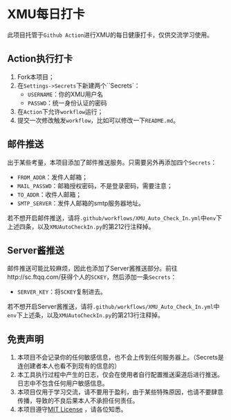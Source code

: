 # XMU每日打卡

此项目托管于``Github Action``进行XMU的每日健康打卡，仅供交流学习使用。

## Action执行打卡

1. Fork本项目；
2. 在`Settings->Secrets`下新建两个``Secrets`：
   + `USERNAME`：你的XMU用户名
   + `PASSWD`：统一身份认证的密码
3. 在`Action`下允许`workflow`运行；
4. 提交一次修改触发`workflow`，比如可以修改一下`README.md`。

## 邮件推送

出于某些考量，本项目添加了邮件推送服务。只需要另外再添加四个`Secrets`：

+ `FROM_ADDR`：发件人邮箱；
+ `MAIL_PASSWD`：邮箱授权密码，不是登录密码，需要注意；
+ `TO_ADDR`：收件人邮箱；
+ `SMTP_SERVER`：发件人邮箱的smtp服务器地址。

若不想开启邮件推送，请将`.github/workflows/XMU_Auto_Check_In.yml`中`env`下上述四条，以及`XMUAutoCheckIn.py`的第212行注释掉。

## Server酱推送

邮件推送可能比较麻烦，因此也添加了Server酱推送部分。前往http://sc.ftqq.com/获得个人的`SCKEY`，然后添加一条`Secrets`：

+ `SERVER_KEY`：将`SCKEY`复制进去。

若不想开启Server酱推送，请将`.github/workflows/XMU_Auto_Check_In.yml`中`env`下上述条，以及`XMUAutoCheckIn.py`的第213行注释掉。

## 免责声明

1. 本项目不会记录你的任何敏感信息，也不会上传到任何服务器上。（Secrets是连创建者本人也看不到现有的信息的）
2. 本工具执行过程中产生的日志，仅会在使用者自行配置推送渠道后进行推送。日志中不包含任何用户敏感信息。
3. 本项目仅用于学习交流，请不要用于盈利，由于某些特殊原因，也请不要肆意传播，导致的不良后果本人不承担任何责任。
4. 本项目遵守[MIT License](https://github.com/JunzhouLiu/BILIBILI-HELPER/blob/main/LICENSE) ，请各位知悉。